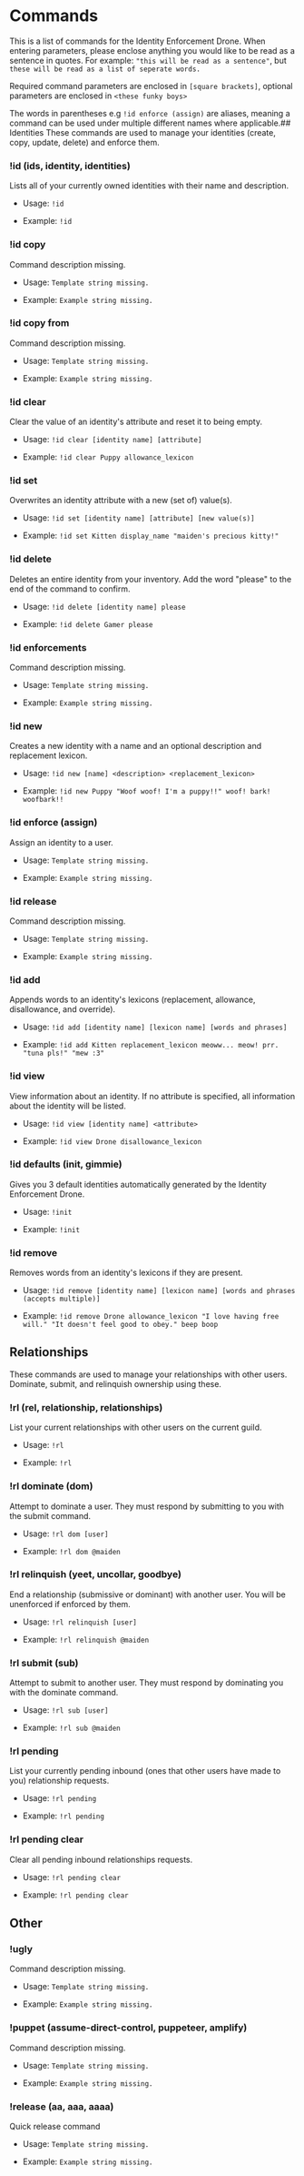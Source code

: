 # Commands
This is a list of commands for the Identity Enforcement Drone. When entering parameters, please enclose anything you would like to be read as a sentence in quotes. For example: `"this will be read as a sentence"`, but `these will be read as a list of seperate words.`

Required command parameters are enclosed in `[square brackets]`, optional parameters are enclosed in `<these funky boys>`

The words in parentheses e.g `!id enforce (assign)` are aliases, meaning a command can be used under multiple different names where applicable.## Identities
These commands are used to manage your identities (create, copy, update, delete) and enforce them.
### !id  (ids, identity, identities)
Lists all of your currently owned identities with their name and description.

- Usage: `!id`

- Example: `!id`

### !id copy
Command description missing.

- Usage: `Template string missing.`

- Example: `Example string missing.`

### !id copy from
Command description missing.

- Usage: `Template string missing.`

- Example: `Example string missing.`

### !id clear
Clear the value of an identity's attribute and reset it to being empty.

- Usage: `!id clear [identity name] [attribute]`

- Example: `!id clear Puppy allowance_lexicon`

### !id set
Overwrites an identity attribute with a new (set of) value(s).

- Usage: `!id set [identity name] [attribute] [new value(s)]`

- Example: `!id set Kitten display_name "maiden's precious kitty!"`

### !id delete
Deletes an entire identity from your inventory. Add the word "please" to the end of the command to confirm.

- Usage: `!id delete [identity name] please`

- Example: `!id delete Gamer please`

### !id enforcements
Command description missing.

- Usage: `Template string missing.`

- Example: `Example string missing.`

### !id new
Creates a new identity with a name and an optional description and replacement lexicon.

- Usage: `!id new [name] <description> <replacement_lexicon>`

- Example: `!id new Puppy "Woof woof! I'm a puppy!!" woof! bark! woofbark!!`

### !id enforce  (assign)
Assign an identity to a user.

- Usage: `Template string missing.`

- Example: `Example string missing.`

### !id release
Command description missing.

- Usage: `Template string missing.`

- Example: `Example string missing.`

### !id add
Appends words to an identity's lexicons (replacement, allowance, disallowance, and override).

- Usage: `!id add [identity name] [lexicon name] [words and phrases]`

- Example: `!id add Kitten replacement_lexicon meoww... meow! prr. "tuna pls!" "mew :3"`

### !id view
View information about an identity. If no attribute is specified, all information about the identity will be listed.

- Usage: `!id view [identity name] <attribute>`

- Example: `!id view Drone disallowance_lexicon`

### !id defaults  (init, gimmie)
Gives you 3 default identities automatically generated by the Identity Enforcement Drone.

- Usage: `!init`

- Example: `!init`

### !id remove
Removes words from an identity's lexicons if they are present.

- Usage: `!id remove [identity name] [lexicon name] [words and phrases (accepts multiple)]`

- Example: `!id remove Drone allowance_lexicon "I love having free will." "It doesn't feel good to obey." beep boop`

## Relationships
These commands are used to manage your relationships with other users. Dominate, submit, and relinquish ownership using these.
### !rl  (rel, relationship, relationships)
List your current relationships with other users on the current guild.

- Usage: `!rl`

- Example: `!rl`

### !rl dominate  (dom)
Attempt to dominate a user. They must respond by submitting to you with the submit command.

- Usage: `!rl dom [user]`

- Example: `!rl dom @maiden`

### !rl relinquish  (yeet, uncollar, goodbye)
End a relationship (submissive or dominant) with another user. You will be unenforced if enforced by them.

- Usage: `!rl relinquish [user]`

- Example: `!rl relinquish @maiden`

### !rl submit  (sub)
Attempt to submit to another user. They must respond by dominating you with the dominate command.

- Usage: `!rl sub [user]`

- Example: `!rl sub @maiden`

### !rl pending
List your currently pending inbound (ones that other users have made to you) relationship requests.

- Usage: `!rl pending`

- Example: `!rl pending`

### !rl pending clear
Clear all pending inbound relationships requests.

- Usage: `!rl pending clear`

- Example: `!rl pending clear`

## Other
### !ugly
Command description missing.

- Usage: `Template string missing.`

- Example: `Example string missing.`

### !puppet  (assume-direct-control, puppeteer, amplify)
Command description missing.

- Usage: `Template string missing.`

- Example: `Example string missing.`

### !release  (aa, aaa, aaaa)
Quick release command

- Usage: `Template string missing.`

- Example: `Example string missing.`

